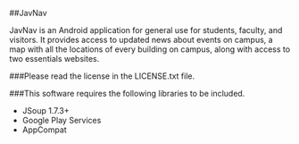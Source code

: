 ##JavNav

JavNav is an Android application for general use for students, faculty,
and visitors.  It provides access to updated news about events on campus, a
map with all the locations of every building on campus, along with access to
two essentials websites.

###Please read the license in the LICENSE.txt file.

###This software requires the following libraries to be included.

- JSoup 1.7.3+
- Google Play Services
- AppCompat

